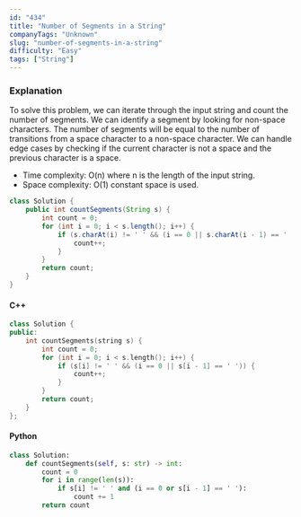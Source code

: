 ```yaml
---
id: "434"
title: "Number of Segments in a String"
companyTags: "Unknown"
slug: "number-of-segments-in-a-string"
difficulty: "Easy"
tags: ["String"]
---
```


### Explanation

To solve this problem, we can iterate through the input string and count the number of segments. We can identify a segment by looking for non-space characters. The number of segments will be equal to the number of transitions from a space character to a non-space character. We can handle edge cases by checking if the current character is not a space and the previous character is a space.

- Time complexity: O(n) where n is the length of the input string.
- Space complexity: O(1) constant space is used.

```java
class Solution {
    public int countSegments(String s) {
        int count = 0;
        for (int i = 0; i < s.length(); i++) {
            if (s.charAt(i) != ' ' && (i == 0 || s.charAt(i - 1) == ' ')) {
                count++;
            }
        }
        return count;
    }
}
```

#### C++
```cpp
class Solution {
public:
    int countSegments(string s) {
        int count = 0;
        for (int i = 0; i < s.length(); i++) {
            if (s[i] != ' ' && (i == 0 || s[i - 1] == ' ')) {
                count++;
            }
        }
        return count;
    }
};
```

#### Python
```python
class Solution:
    def countSegments(self, s: str) -> int:
        count = 0
        for i in range(len(s)):
            if s[i] != ' ' and (i == 0 or s[i - 1] == ' '):
                count += 1
        return count
```